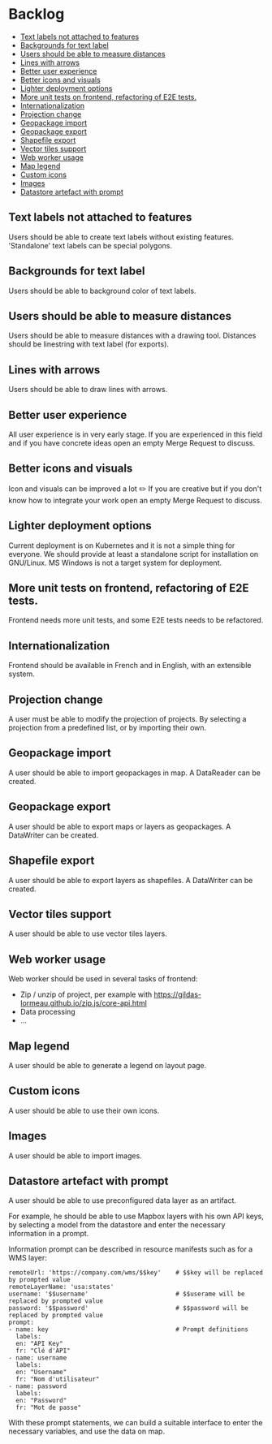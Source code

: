 # Backlog

* [Text labels not attached to features](#text-labels-not-attached-to-features)
* [Backgrounds for text label](#backgrounds-for-text-label)
* [Users should be able to measure distances](#users-should-be-able-to-measure-distances)
* [Lines with arrows](#lines-with-arrows)
* [Better user experience](#better-user-experience)
* [Better icons and visuals](#better-icons-and-visuals)
* [Lighter deployment options](#lighter-deployment-options)
* [More unit tests on frontend, refactoring of E2E tests.](#more-unit-tests-on-frontend-refactoring-of-e2e-tests)
* [Internationalization](#internationalization)
* [Projection change](#projection-change)
* [Geopackage import](#geopackage-import)
* [Geopackage export](#geopackage-export)
* [Shapefile export](#shapefile-export)
* [Vector tiles support](#vector-tiles-support)
* [Web worker usage](#web-worker-usage)
* [Map legend](#map-legend)
* [Custom icons](#custom-icons)
* [Images](#images)
* [Datastore artefact with prompt](#datastore-artefact-with-prompt)
  

## Text labels not attached to features

Users should be able to create text labels without existing features. 'Standalone' text labels can be 
special polygons.


## Backgrounds for text label

Users should be able to background color of text labels. 


## Users should be able to measure distances

Users should be able to measure distances with a drawing tool. Distances should be linestring with 
text label (for exports).


## Lines with arrows

Users should be able to draw lines with arrows.


## Better user experience

All user experience is in very early stage. If you are experienced in this field and if you have concrete ideas
open an empty Merge Request to discuss.


## Better icons and visuals

Icon and visuals can be improved a lot ✏️ If you are creative but if you don't know how to integrate your work 
open an empty Merge Request to discuss.     


## Lighter deployment options

Current deployment is on Kubernetes and it is not a simple thing for everyone. We should provide at least 
a standalone script for installation on GNU/Linux. MS Windows is not a target system for deployment.    


## More unit tests on frontend, refactoring of E2E tests.

Frontend needs more unit tests, and some E2E tests needs to be refactored.   


## Internationalization

Frontend should be available in French and in English, with an extensible system.   


## Projection change

A user must be able to modify the projection of projects. By selecting a projection from a predefined list,
or by importing their own. 


## Geopackage import

A user should be able to import geopackages in map. A DataReader can be created.


## Geopackage export

A user should be able to export maps or layers as geopackages. A DataWriter can be created.


## Shapefile export

A user should be able to export layers as shapefiles. A DataWriter can be created.


## Vector tiles support

A user should be able to use vector tiles layers.


## Web worker usage

Web worker should be used in several tasks of frontend:
- Zip / unzip of project, per example with https://gildas-lormeau.github.io/zip.js/core-api.html
- Data processing
- ...


## Map legend

A user should be able to generate a legend on layout page.


## Custom icons

A user should be able to use their own icons.


## Images

A user should be able to import images.


## Datastore artefact with prompt

A user should be able to use preconfigured data layer as an artifact.       

For example, he should be able to use Mapbox layers with his own API keys, by selecting a model from the datastore and
enter the necessary information in a prompt.     

Information prompt can be described in resource manifests such as for a WMS layer:    

    remoteUrl: 'https://company.com/wms/$$key'    # $$key will be replaced by prompted value
    remoteLayerName: 'usa:states'
    username: '$$username'                        # $$userame will be replaced by prompted value
    password: '$$password'                        # $$password will be replaced by prompted value
    prompt:                   
    - name: key                                   # Prompt definitions
      labels:
      en: "API Key"
      fr: "Clé d'API"
    - name: username
      labels:
      en: "Username"
      fr: "Nom d'utilisateur"
    - name: password
      labels:
      en: "Password"
      fr: "Mot de passe"


With these prompt statements, we can build a suitable interface to enter the necessary variables, and use 
the data on map.

